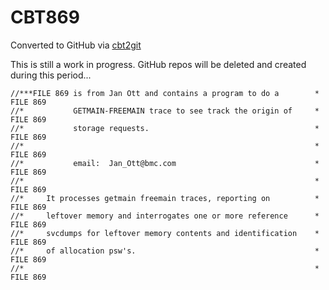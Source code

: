 # CBT869
Converted to GitHub via [cbt2git](https://github.com/wizardofzos/cbt2git)

This is still a work in progress. GitHub repos will be deleted and created during this period...

```
//***FILE 869 is from Jan Ott and contains a program to do a        *   FILE 869
//*           GETMAIN-FREEMAIN trace to see track the origin of     *   FILE 869
//*           storage requests.                                     *   FILE 869
//*                                                                 *   FILE 869
//*           email:  Jan_Ott@bmc.com                               *   FILE 869
//*                                                                 *   FILE 869
//*     It processes getmain freemain traces, reporting on          *   FILE 869
//*     leftover memory and interrogates one or more reference      *   FILE 869
//*     svcdumps for leftover memory contents and identification    *   FILE 869
//*     of allocation psw's.                                        *   FILE 869
//*                                                                 *   FILE 869
```
